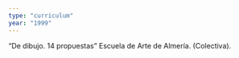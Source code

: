 ```yaml
---
type: "curriculum"
year: "1999"
---
```

“De dibujo. 14 propuestas” Escuela de Arte de Almería. (Colectiva).